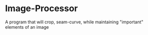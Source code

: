 # Image-Processor
A program that will crop, seam-curve, while maintaining "important" elements of an image
